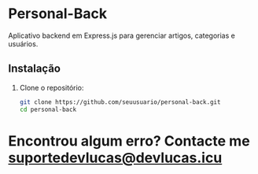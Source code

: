 # Personal-Back

Aplicativo backend em Express.js para gerenciar artigos, categorias e usuários.

## Instalação

1. Clone o repositório:
   ```bash
   git clone https://github.com/seuusuario/personal-back.git
   cd personal-back

# Encontrou algum erro? Contacte me suportedevlucas@devlucas.icu